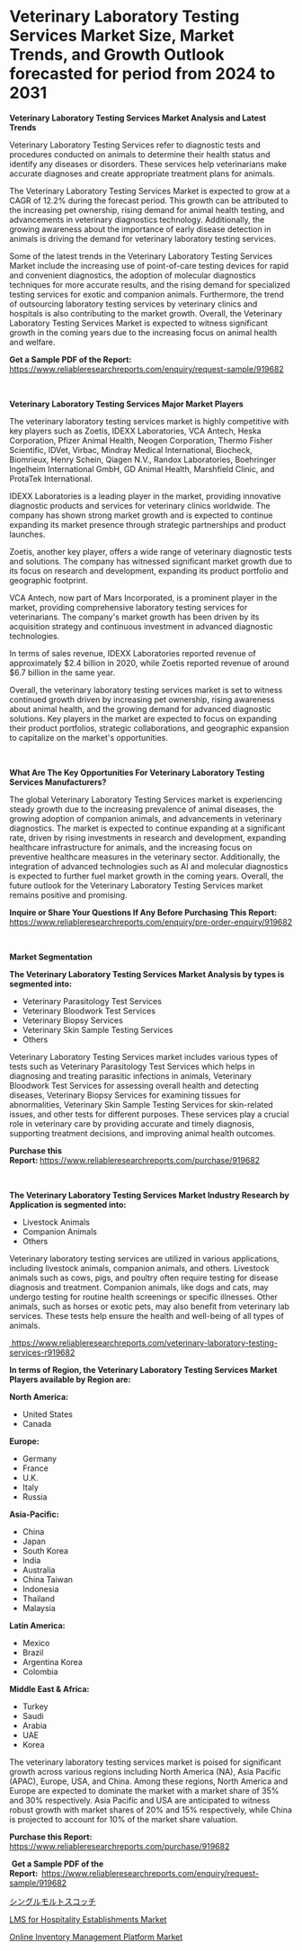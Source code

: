 <p><h1>Veterinary Laboratory Testing Services Market Size, Market Trends, and Growth Outlook forecasted for period from 2024 to 2031</h1></p><p><strong>Veterinary Laboratory Testing Services Market Analysis and Latest Trends</strong></p>
<p><p>Veterinary Laboratory Testing Services refer to diagnostic tests and procedures conducted on animals to determine their health status and identify any diseases or disorders. These services help veterinarians make accurate diagnoses and create appropriate treatment plans for animals.</p><p>The Veterinary Laboratory Testing Services Market is expected to grow at a CAGR of 12.2% during the forecast period. This growth can be attributed to the increasing pet ownership, rising demand for animal health testing, and advancements in veterinary diagnostics technology. Additionally, the growing awareness about the importance of early disease detection in animals is driving the demand for veterinary laboratory testing services.</p><p>Some of the latest trends in the Veterinary Laboratory Testing Services Market include the increasing use of point-of-care testing devices for rapid and convenient diagnostics, the adoption of molecular diagnostics techniques for more accurate results, and the rising demand for specialized testing services for exotic and companion animals. Furthermore, the trend of outsourcing laboratory testing services by veterinary clinics and hospitals is also contributing to the market growth. Overall, the Veterinary Laboratory Testing Services Market is expected to witness significant growth in the coming years due to the increasing focus on animal health and welfare.</p></p>
<p><strong>Get a Sample PDF of the Report:&nbsp;</strong> <a href="https://www.reliableresearchreports.com/enquiry/request-sample/919682">https://www.reliableresearchreports.com/enquiry/request-sample/919682</a></p>
<p>&nbsp;</p>
<p><strong>Veterinary Laboratory Testing Services Major Market Players</strong></p>
<p><p>The veterinary laboratory testing services market is highly competitive with key players such as Zoetis, IDEXX Laboratories, VCA Antech, Heska Corporation, Pfizer Animal Health, Neogen Corporation, Thermo Fisher Scientific, IDVet, Virbac, Mindray Medical International, Biocheck, Biomrieux, Henry Schein, Qiagen N.V., Randox Laboratories, Boehringer Ingelheim International GmbH, GD Animal Health, Marshfield Clinic, and ProtaTek International.</p><p>IDEXX Laboratories is a leading player in the market, providing innovative diagnostic products and services for veterinary clinics worldwide. The company has shown strong market growth and is expected to continue expanding its market presence through strategic partnerships and product launches.</p><p>Zoetis, another key player, offers a wide range of veterinary diagnostic tests and solutions. The company has witnessed significant market growth due to its focus on research and development, expanding its product portfolio and geographic footprint.</p><p>VCA Antech, now part of Mars Incorporated, is a prominent player in the market, providing comprehensive laboratory testing services for veterinarians. The company's market growth has been driven by its acquisition strategy and continuous investment in advanced diagnostic technologies.</p><p>In terms of sales revenue, IDEXX Laboratories reported revenue of approximately $2.4 billion in 2020, while Zoetis reported revenue of around $6.7 billion in the same year.</p><p>Overall, the veterinary laboratory testing services market is set to witness continued growth driven by increasing pet ownership, rising awareness about animal health, and the growing demand for advanced diagnostic solutions. Key players in the market are expected to focus on expanding their product portfolios, strategic collaborations, and geographic expansion to capitalize on the market's opportunities.</p></p>
<p>&nbsp;</p>
<p><strong>What Are The Key Opportunities For Veterinary Laboratory Testing Services Manufacturers?</strong></p>
<p><p>The global Veterinary Laboratory Testing Services market is experiencing steady growth due to the increasing prevalence of animal diseases, the growing adoption of companion animals, and advancements in veterinary diagnostics. The market is expected to continue expanding at a significant rate, driven by rising investments in research and development, expanding healthcare infrastructure for animals, and the increasing focus on preventive healthcare measures in the veterinary sector. Additionally, the integration of advanced technologies such as AI and molecular diagnostics is expected to further fuel market growth in the coming years. Overall, the future outlook for the Veterinary Laboratory Testing Services market remains positive and promising.</p></p>
<p><strong>Inquire or Share Your Questions If Any Before Purchasing This Report:</strong> <a href="https://www.reliableresearchreports.com/enquiry/pre-order-enquiry/919682">https://www.reliableresearchreports.com/enquiry/pre-order-enquiry/919682</a></p>
<p>&nbsp;</p>
<p><strong>Market Segmentation</strong></p>
<p><strong>The Veterinary Laboratory Testing Services Market Analysis by types is segmented into:</strong></p>
<p><ul><li>Veterinary Parasitology Test Services</li><li>Veterinary Bloodwork Test Services</li><li>Veterinary Biopsy Services</li><li>Veterinary Skin Sample Testing Services</li><li>Others</li></ul></p>
<p><p>Veterinary Laboratory Testing Services market includes various types of tests such as Veterinary Parasitology Test Services which helps in diagnosing and treating parasitic infections in animals, Veterinary Bloodwork Test Services for assessing overall health and detecting diseases, Veterinary Biopsy Services for examining tissues for abnormalities, Veterinary Skin Sample Testing Services for skin-related issues, and other tests for different purposes. These services play a crucial role in veterinary care by providing accurate and timely diagnosis, supporting treatment decisions, and improving animal health outcomes.</p></p>
<p><strong>Purchase this Report:&nbsp;</strong><a href="https://www.reliableresearchreports.com/purchase/919682">https://www.reliableresearchreports.com/purchase/919682</a></p>
<p>&nbsp;</p>
<p><strong>The Veterinary Laboratory Testing Services Market Industry Research by Application is segmented into:</strong></p>
<p><ul><li>Livestock Animals</li><li>Companion Animals</li><li>Others</li></ul></p>
<p><p>Veterinary laboratory testing services are utilized in various applications, including livestock animals, companion animals, and others. Livestock animals such as cows, pigs, and poultry often require testing for disease diagnosis and treatment. Companion animals, like dogs and cats, may undergo testing for routine health screenings or specific illnesses. Other animals, such as horses or exotic pets, may also benefit from veterinary lab services. These tests help ensure the health and well-being of all types of animals.</p></p>
<p><a href="https://www.reliableresearchreports.com/veterinary-laboratory-testing-services-r919682">&nbsp;https://www.reliableresearchreports.com/veterinary-laboratory-testing-services-r919682</a></p>
<p><strong>In terms of Region, the Veterinary Laboratory Testing Services Market Players available by Region are:</strong></p>
<p>
    <p> <strong> North America: </strong>
        <ul>
            <li>United States</li>
            <li>Canada</li>
        </ul>
        </p> 
    <p> <strong> Europe: </strong>
        <ul>
            <li>Germany</li>
            <li>France</li>
            <li>U.K.</li>
            <li>Italy</li>
            <li>Russia</li>
        </ul>
        </p> 
    <p> <strong> Asia-Pacific: </strong>
        <ul>
            <li>China</li>
            <li>Japan</li>
            <li>South Korea</li>
            <li>India</li>
            <li>Australia</li>
            <li>China Taiwan</li>
            <li>Indonesia</li>
            <li>Thailand</li>
            <li>Malaysia</li>
        </ul>
        </p> 
    <p> <strong> Latin America: </strong>
        <ul>
            <li>Mexico</li>
            <li>Brazil</li>
            <li>Argentina Korea</li>
            <li>Colombia</li>
        </ul>
        </p> 
    <p> <strong> Middle East & Africa: </strong>
        <ul>
            <li>Turkey</li>
            <li>Saudi</li>
            <li>Arabia</li>
            <li>UAE</li>
            <li>Korea</li>
        </ul>
    </p>
    </p>
<p><p>The veterinary laboratory testing services market is poised for significant growth across various regions including North America (NA), Asia Pacific (APAC), Europe, USA, and China. Among these regions, North America and Europe are expected to dominate the market with a market share of 35% and 30% respectively. Asia Pacific and USA are anticipated to witness robust growth with market shares of 20% and 15% respectively, while China is projected to account for 10% of the market share valuation.</p></p>
<p><strong>Purchase this Report: </strong><a href="https://www.reliableresearchreports.com/purchase/919682">https://www.reliableresearchreports.com/purchase/919682</a></p>
<p>&nbsp;<strong>Get a Sample PDF of the Report:&nbsp;&nbsp;</strong><a href="https://www.reliableresearchreports.com/enquiry/request-sample/919682">https://www.reliableresearchreports.com/enquiry/request-sample/919682</a></p>
<p><strong></strong></p>
<p><p><a href="https://github.com/oqxogxyvqe90775/Market-Research-Report-List-2/blob/main/242518755939.md">シングルモルトスコッチ</a></p><p><a href="https://www.linkedin.com/pulse/lms-hospitality-establishments-market-size-reveals-best-marketing-eeb7c">LMS for Hospitality Establishments Market</a></p><p><a href="https://www.linkedin.com/pulse/online-inventory-management-platform-market-size-trends-complete-3luyc">Online Inventory Management Platform Market</a></p></p>